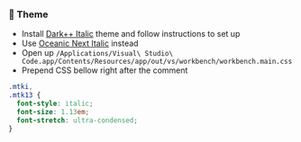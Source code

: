### 💅 Theme

- Install [Dark++ Italic](https://marketplace.visualstudio.com/items?itemName=idbartosz.darkpp-italic) theme and follow instructions to set up
- Use [Oceanic Next Italic](https://marketplace.visualstudio.com/items?itemName=SintrumIT.theme-oceanic-next-italic) instead
- Open up `/Applications/Visual\ Studio\ Code.app/Contents/Resources/app/out/vs/workbench/workbench.main.css`
- Prepend CSS bellow right after the comment

```css
.mtki,
.mtk13 {
  font-style: italic;
  font-size: 1.13em;
  font-stretch: ultra-condensed;
}
```
